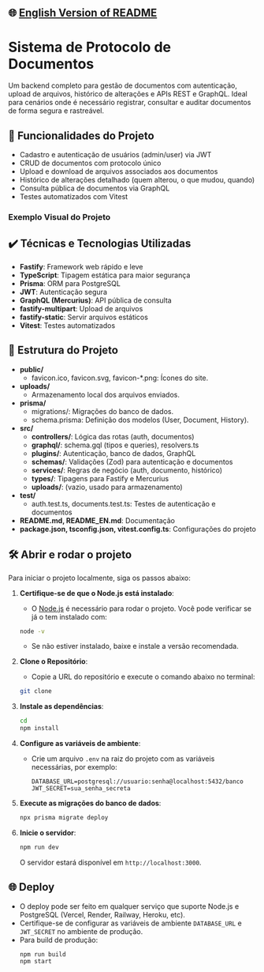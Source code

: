 ## 🌐 [English Version of README](README_EN.md)

# Sistema de Protocolo de Documentos

Um backend completo para gestão de documentos com autenticação, upload de arquivos, histórico de alterações e APIs REST e GraphQL. Ideal para cenários onde é necessário registrar, consultar e auditar documentos de forma segura e rastreável.

## 🔨 Funcionalidades do Projeto

- Cadastro e autenticação de usuários (admin/user) via JWT
- CRUD de documentos com protocolo único
- Upload e download de arquivos associados aos documentos
- Histórico de alterações detalhado (quem alterou, o que mudou, quando)
- Consulta pública de documentos via GraphQL
- Testes automatizados com Vitest

### Exemplo Visual do Projeto

## ✔️ Técnicas e Tecnologias Utilizadas

- **Fastify**: Framework web rápido e leve
- **TypeScript**: Tipagem estática para maior segurança
- **Prisma**: ORM para PostgreSQL
- **JWT**: Autenticação segura
- **GraphQL (Mercurius)**: API pública de consulta
- **fastify-multipart**: Upload de arquivos
- **fastify-static**: Servir arquivos estáticos
- **Vitest**: Testes automatizados

## 📁 Estrutura do Projeto

- **public/**  
  - favicon.ico, favicon.svg, favicon-*.png: Ícones do site.
- **uploads/**  
  - Armazenamento local dos arquivos enviados.
- **prisma/**  
  - migrations/: Migrações do banco de dados.
  - schema.prisma: Definição dos modelos (User, Document, History).
- **src/**
  - **controllers/**: Lógica das rotas (auth, documentos)
  - **graphql/**: schema.gql (tipos e queries), resolvers.ts
  - **plugins/**: Autenticação, banco de dados, GraphQL
  - **schemas/**: Validações (Zod) para autenticação e documentos
  - **services/**: Regras de negócio (auth, documento, histórico)
  - **types/**: Tipagens para Fastify e Mercurius
  - **uploads/**: (vazio, usado para armazenamento)
- **test/**  
  - auth.test.ts, documents.test.ts: Testes de autenticação e documentos
- **README.md, README_EN.md**: Documentação
- **package.json, tsconfig.json, vitest.config.ts**: Configurações do projeto

## 🛠️ Abrir e rodar o projeto

Para iniciar o projeto localmente, siga os passos abaixo:

1. **Certifique-se de que o Node.js está instalado**:
   - O [Node.js](https://nodejs.org/) é necessário para rodar o projeto. Você pode verificar se já o tem instalado com:
   ```bash
   node -v
   ```
   - Se não estiver instalado, baixe e instale a versão recomendada.

2. **Clone o Repositório**:
   - Copie a URL do repositório e execute o comando abaixo no terminal:
   ```bash
   git clone 
   ```

3. **Instale as dependências**:
   ```bash
   cd 
   npm install
   ```

4. **Configure as variáveis de ambiente**:
   - Crie um arquivo `.env` na raiz do projeto com as variáveis necessárias, por exemplo:
     ```
     DATABASE_URL=postgresql://usuario:senha@localhost:5432/banco
     JWT_SECRET=sua_senha_secreta
     ```

5. **Execute as migrações do banco de dados**:
   ```bash
   npx prisma migrate deploy
   ```

6. **Inicie o servidor**:
   ```bash
   npm run dev
   ```
   O servidor estará disponível em `http://localhost:3000`.

## 🌐 Deploy

- O deploy pode ser feito em qualquer serviço que suporte Node.js e PostgreSQL (Vercel, Render, Railway, Heroku, etc).
- Certifique-se de configurar as variáveis de ambiente `DATABASE_URL` e `JWT_SECRET` no ambiente de produção.
- Para build de produção:
  ```bash
  npm run build
  npm start
  ```
